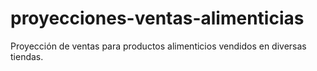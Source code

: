 # proyecciones-ventas-alimenticias
Proyección de ventas para productos alimenticios vendidos en diversas tiendas.
